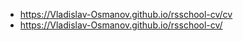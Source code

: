 * https://Vladislav-Osmanov.github.io/rsschool-cv/cv
* https://Vladislav-Osmanov.github.io/rsschool-cv/

